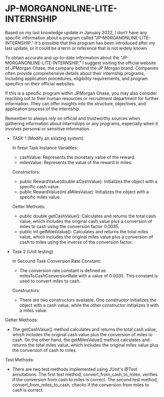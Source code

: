 # JP-MORGANONLINE-LITE-INTERNSHIP

Based on my last knowledge update in January 2022, I don't have any specific information about a program called "JP-MORGANONLINE-LITE-INTERNSHIP." It's possible that this program has been introduced after my last update, or it could be a term or reference that is not widely known.

To obtain accurate and up-to-date information about the "JP-MORGANONLINE-LITE-INTERNSHIP," I suggest visiting the official website of JPMorgan Chase, the company behind the JP Morgan brand. Companies often provide comprehensive details about their internship programs, including application procedures, eligibility requirements, and program specifics on their official websites.

If this is a specific program within JPMorgan Chase, you may also consider reaching out to their human resources or recruitment department for further information. They can offer insights into the structure, objectives, and application process of the internship.

Remember to always rely on official and trustworthy sources when gathering information about internships or any programs, especially when it involves personal or sensitive information.

* TASK 1 (Modify an existing system)

    In firest Task
      Instance Variables:
    
    - cashValue: Represents the monetary value of the reward.
    - milesValue: Represents the value of the reward in miles.
    
    Constructors:
    
    - public RewardValue(double aCashValue): Initializes the object with a specific cash value.
    - public RewardValue(int aMilesValue): Initializes the object with a specific miles value.
    
    Getter Methods:
    
    - public double getCashValue(): Calculates and returns the total cash value, which includes the original cash value plus a conversion of miles to cash using the conversion factor 0.0035.
    - public int getMilesValue(): Calculates and returns the total miles value, which includes the original miles value plus a conversion of cash to miles using the inverse of the conversion factor.

* Task 2 (Unit testing)

    In Secound Task
     Conversion Rate Constant:
    
  - The conversion rate constant is defined as milesToCashConversionRate with a value of 0.0035. This constant is used to convert miles to cash.
    
  Constructors:
    
  - There are two constructors available. One constructor initializes the object with a cash value, while the other constructor initializes it with a miles value.
    
 Getter Methods:
    
  - The getCashValue() method calculates and returns the total cash value, which includes the original cash value plus the conversion of miles to cash. On the other hand, the getMilesValue() method calculates and returns the total miles value, which includes the original miles value plus the conversion of cash to miles.
    
 Test Methods:
    
 - There are two test methods implemented using JUnit's @Test annotations. The first test method, convert_from_cash_to_miles, verifies if the conversion from cash to miles is correct. The second test method, convert_from_miles_to_cash, checks if the conversion from miles to cash is correct.
